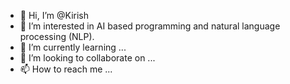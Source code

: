 - 👋 Hi, I’m @Kirish
- 👀 I’m interested in AI based programming and natural language processing (NLP).
- 🌱 I’m currently learning ...
- 💞️ I’m looking to collaborate on ...
- 📫 How to reach me ...

<!---
Kirish-Vijay/Kirish-Vijay is a ✨ special ✨ repository because its `README.md` (this file) appears on your GitHub profile.
You can click the Preview link to take a look at your changes.
--->
